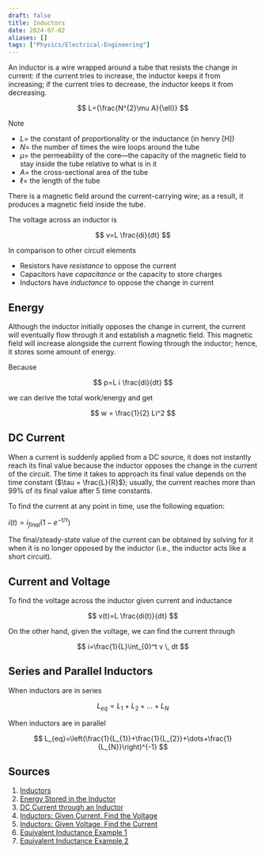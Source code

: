 ```yaml
---
draft: false
title: Inductors
date: 2024-07-02
aliases: []
tags: ["Physics/Electrical-Engineering"]
---
```


An inductor is a wire wrapped around a tube that resists the change in current: if the current tries to increase, the inductor keeps it from increasing; if the current tries to decrease, the inductor keeps it from decreasing.

$$
L={\frac{N^{2}\mu A}{\ell}}
$$

> [!NOTE]
> - $L =$ the constant of proportionality or the inductance (in henry \[H\])
> - $N =$ the number of times the wire loops around the tube
> - $\mu =$ the permeability of the core—the capacity of the magnetic field to stay inside the tube relative to what is in it
> - $A =$ the cross-sectional area of the tube
> - $\ell =$ the length of the tube

There is a magnetic field around the current-carrying wire; as a result, it produces a magnetic field inside the tube.

The voltage across an inductor is

$$
 v=L \frac{di}{dt} 
$$

In comparison to other circuit elements

- Resistors have *resistance* to oppose the current
- Capacitors have *capacitance* or the capacity to store charges
- Inductors have *inductance* to oppose the change in current

## Energy

Although the inductor initially opposes the change in current, the current will eventually flow through it and establish a magnetic field. This magnetic field will increase alongside the current flowing through the inductor; hence, it stores some amount of energy.

Because

$$
p=L i \frac{di}{dt}
$$

we can derive the total work/energy and get

$$
 w = \frac{1}{2} Li^2 
$$

## DC Current

When a current is suddenly applied from a DC source, it does not instantly reach its final value because the inductor opposes the change in the current of the circuit. The time it takes to approach its final value depends on the time constant ($\tau = \frac{L}{R}$); usually, the current reaches more than 99% of its final value after 5 time constants.

To find the current at any point in time, use the following equation:

$i(t)= i_{final}(1-e^{-t/\tau})$

The final/steady-state value of the current can be obtained by solving for it when it is no longer opposed by the inductor (i.e., the inductor acts like a short circuit).

## Current and Voltage

To find the voltage across the inductor given current and inductance

$$
v(t)=L \frac{di(t)}{dt}
$$

On the other hand, given the voltage, we can find the current through

$$
 i=\frac{1}{L}\int_{0}^t v \, dt  
$$

## Series and Parallel Inductors

When inductors are in series

$$
L_{eq}=L_{1}+L_{2}+\dots+L_{N}
$$

When inductors are in parallel

$$
L_{eq}=\left(\frac{1}{L_{1}}+\frac{1}{L_{2}}+\dots+\frac{1}{L_{N}}\right)^{-1}
$$

## Sources

1. [Inductors](https://youtu.be/z-C-tu-80jA)
2. [Energy Stored in the Inductor](https://youtu.be/WnFFlE2u3rM)
3. [DC Current through an Inductor](https://youtu.be/WR6qVvnDnI4)
4. [Inductors: Given Current, Find the Voltage](https://youtu.be/Ngi2MMQVNk0)
5. [Inductors: Given Voltage, Find the Current](https://youtu.be/-moS7PVIRA8)
6. [Equivalent Inductance Example 1](https://youtu.be/AEg_cW9ozaY)
7. [Equivalent Inductance Example 2](https://youtu.be/qlb2SK9hRwA)
